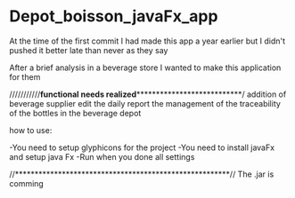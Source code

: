 # Depot_boisson_javaFx_app

At the time of the first commit I had made this app a year earlier but I didn't pushed it
better late than never as they say

After a brief analysis in a beverage store I wanted to make this application for them

///////////**********functional needs realized*************************************/
addition of beverage supplier
edit the daily report
the management of the traceability of the bottles in the beverage depot


how to use:

-You need to setup glyphicons for the project
-You need to install javaFx and setup java Fx
-Run when you done all settings 


//*******************************************************//
The .jar is comming
